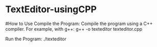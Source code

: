 # TextEditor-usingCPP
#How to Use
Compile the Program: Compile the program using a C++ compiler. For example, with g++:
g++ -o texteditor texteditor.cpp

Run the Program:
./texteditor
